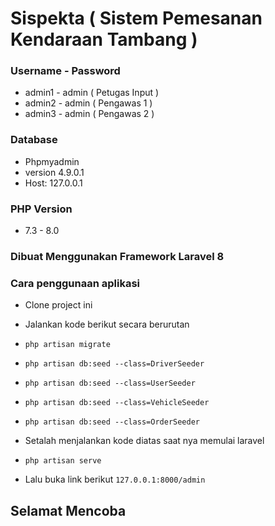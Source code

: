 # Sispekta ( Sistem Pemesanan Kendaraan Tambang )

### Username - Password
- admin1 - admin ( Petugas Input )
- admin2 - admin ( Pengawas 1 )
- admin3 - admin ( Pengawas 2 )

### Database
- Phpmyadmin
- version 4.9.0.1
- Host: 127.0.0.1

### PHP Version
- 7.3 - 8.0

### Dibuat Menggunakan Framework Laravel 8

### Cara penggunaan aplikasi
- Clone project ini
- Jalankan kode berikut secara berurutan
- `php artisan migrate`
- `php artisan db:seed --class=DriverSeeder`
- `php artisan db:seed --class=UserSeeder`
- `php artisan db:seed --class=VehicleSeeder`
- `php artisan db:seed --class=OrderSeeder`

- Setalah menjalankan kode diatas saat nya memulai laravel
- `php artisan serve`
- Lalu buka link berikut `127.0.0.1:8000/admin`

## Selamat Mencoba

